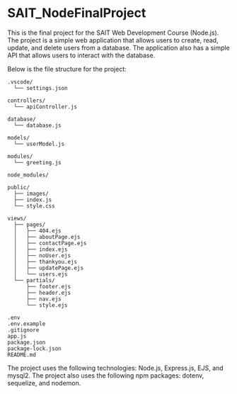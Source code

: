 # SAIT_NodeFinalProject
This is the final project for the SAIT Web Development Course (Node.js). The project is a simple web application that allows users to create, read, update, and delete users from a database. The application also has a simple API that allows users to interact with the database.

Below is the file structure for the project:

```
.vscode/
  └── settings.json

controllers/
  └── apiController.js

database/
  └── database.js

models/
  └── userModel.js

modules/
  └── greeting.js

node_modules/

public/
  ├── images/
  ├── index.js
  └── style.css

views/
  ├── pages/
  │   ├── 404.ejs
  │   ├── aboutPage.ejs
  │   ├── contactPage.ejs
  │   ├── index.ejs
  │   ├── noUser.ejs
  │   ├── thankyou.ejs
  │   ├── updatePage.ejs
  │   └── users.ejs
  └── partials/
      ├── footer.ejs
      ├── header.ejs
      ├── nav.ejs
      └── style.ejs

.env
.env.example
.gitignore
app.js
package.json
package-lock.json
README.md
```

The project uses the following technologies: Node.js, Express.js, EJS, and mysql2. The project also uses the following npm packages: dotenv, sequelize, and nodemon.